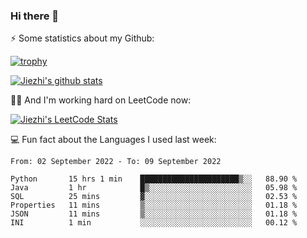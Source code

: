 ### Hi there 👋


⚡ Some statistics about my Github:


[![trophy](https://github-profile-trophy.vercel.app/?username=jiezhi&rank=-B&margin-w=6)](https://github.com/Jiezhi)

[![Jiezhi's github stats](https://github-readme-stats.vercel.app/api?username=Jiezhi&show_icons=true)](https://github.com/Jiezhi/github-readme-stats)


🙇🏼 And I'm working hard on LeetCode now:

[![Jiezhi's LeetCode Stats](https://leetcode-stats.vercel.app/api?username=Jiezhi&theme=Light)](https://leetcode.com/Jiezhi/)

💻 Fun fact about the Languages I used last week:

<!--START_SECTION:waka-->

```text
From: 02 September 2022 - To: 09 September 2022

Python       15 hrs 1 min    ██████████████████████▒░░   88.90 %
Java         1 hr            █▒░░░░░░░░░░░░░░░░░░░░░░░   05.98 %
SQL          25 mins         ▓░░░░░░░░░░░░░░░░░░░░░░░░   02.53 %
Properties   11 mins         ▒░░░░░░░░░░░░░░░░░░░░░░░░   01.18 %
JSON         11 mins         ▒░░░░░░░░░░░░░░░░░░░░░░░░   01.18 %
INI          1 min           ░░░░░░░░░░░░░░░░░░░░░░░░░   00.12 %
```

<!--END_SECTION:waka-->


<!--
[![Top Langs](https://github-readme-stats.vercel.app/api/top-langs/?username=Jiezhi&hide=javascript,html)](https://github.com/Jiezhi/github-readme-stats)

**Jiezhi/Jiezhi** is a ✨ _special_ ✨ repository because its `README.md` (this file) appears on your GitHub profile.

Here are some ideas to get you started:

- 🔭 I’m currently working on ...
- 🌱 I’m currently learning ...
- 👯 I’m looking to collaborate on ...
- 🤔 I’m looking for help with ...
- 💬 Ask me about ...
- 📫 How to reach me: ...
- 😄 Pronouns: ...
- ⚡ Fun fact: ...
-->


